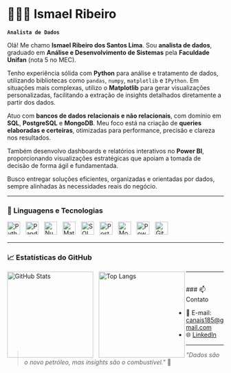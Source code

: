 # 👨🏻‍💻 Ismael Ribeiro

**`Analista de Dados`**

Olá! Me chamo **Ismael Ribeiro dos Santos Lima**. Sou **analista de dados**, graduado em **Análise e Desenvolvimento de Sistemas** pela **Faculdade Unifan** (nota 5 no MEC).

Tenho experiência sólida com **Python** para análise e tratamento de dados, utilizando bibliotecas como `pandas`, `numpy`, `matplotlib` e `IPython`. Em situações mais complexas, utilizo o **Matplotlib** para gerar visualizações personalizadas, facilitando a extração de insights detalhados diretamente a partir dos dados.

Atuo com **bancos de dados relacionais e não relacionais**, com domínio em **SQL**, **PostgreSQL** e **MongoDB**. Meu foco está na criação de **queries elaboradas e certeiras**, otimizadas para performance, precisão e clareza nos resultados.

Também desenvolvo dashboards e relatórios interativos no **Power BI**, proporcionando visualizações estratégicas que apoiam a tomada de decisão de forma ágil e fundamentada.

Busco entregar soluções eficientes, organizadas e orientadas por dados, sempre alinhadas às necessidades reais do negócio.



---

### 🧠 Linguagens e Tecnologias

<img 
    align="left" 
    alt="Python" 
    title="Python"
    width="30px" 
    style="padding-right: 10px;" 
    src="https://cdn.jsdelivr.net/gh/devicons/devicon/icons/python/python-original.svg" 
/>
<img 
    align="left" 
    alt="Pandas" 
    title="Pandas"
    width="30px" 
    style="padding-right: 10px;" 
    src="https://cdn.jsdelivr.net/gh/devicons/devicon/icons/pandas/pandas-original.svg" 
/>
<img 
    align="left" 
    alt="NumPy" 
    title="NumPy"
    width="30px" 
    style="padding-right: 10px;" 
    src="https://cdn.jsdelivr.net/gh/devicons/devicon/icons/numpy/numpy-original.svg" 
/>
<img 
    align="left" 
    alt="Matplotlib" 
    title="Matplotlib"
    width="30px" 
    style="padding-right: 10px;" 
    src="https://cdn.jsdelivr.net/gh/devicons/devicon/icons/matplotlib/matplotlib-original.svg" 
/>
<img 
    align="left" 
    alt="SQL" 
    title="SQL"
    width="30px" 
    style="padding-right: 10px;" 
    src="https://cdn.jsdelivr.net/gh/devicons/devicon/icons/mysql/mysql-original.svg" 
/>
<img 
    align="left" 
    alt="PostgreSQL" 
    title="PostgreSQL"
    width="30px" 
    style="padding-right: 10px;" 
    src="https://cdn.jsdelivr.net/gh/devicons/devicon/icons/postgresql/postgresql-original.svg" 
/>
<img 
    align="left" 
    alt="MongoDB" 
    title="MongoDB"
    width="30px" 
    style="padding-right: 10px;" 
    src="https://cdn.jsdelivr.net/gh/devicons/devicon/icons/mongodb/mongodb-original.svg" 
/>
<img 
    align="left" 
    alt="Power BI" 
    title="Power BI"
    width="30px" 
    style="padding-right: 10px;" 
    src="https://upload.wikimedia.org/wikipedia/commons/c/cf/New_Power_BI_Logo.svg" 
/>
<img 
    align="left" 
    alt="Git" 
    title="Git"
    width="30px" 
    style="padding-right: 10px;" 
    src="https://cdn.jsdelivr.net/gh/devicons/devicon/icons/git/git-original.svg" 
/>

<br/>
<br/>

---

### 📈 Estatísticas do GitHub

<p>
  <img 
    align="left" 
    alt="GitHub Stats" 
    height="200" 
    style="padding-right: 10px;" 
    src="https://github-readme-stats.vercel.app/api?username=Ismaelrlima&show_icons=true&theme=tokyonight&include_all_commits=true&locale=pt-br" 
  />

  <img 
    align="left" 
    alt="Top Langs" 
    height="200" 
    src="https://github-readme-stats.vercel.app/api/top-langs/?username=Ismaelrlima&theme=tokyonight&layout=compact&custom_title=Tecnologias&langs_count=9" 
  />
</p>

---
<br/>
### 📫 Contato

- 📧 E-mail: canais185@gmail.com   
- 🌐 [LinkedIn]([www.linkedin.com/in/ismael-ribeiro-dos-santos-lima](https://br.linkedin.com/in/ismael-ribeiro-dos-santos-lima?trk=people-guest_people_search-card))

---

> *"Dados são o novo petróleo, mas insights são o combustível."* 🚀
